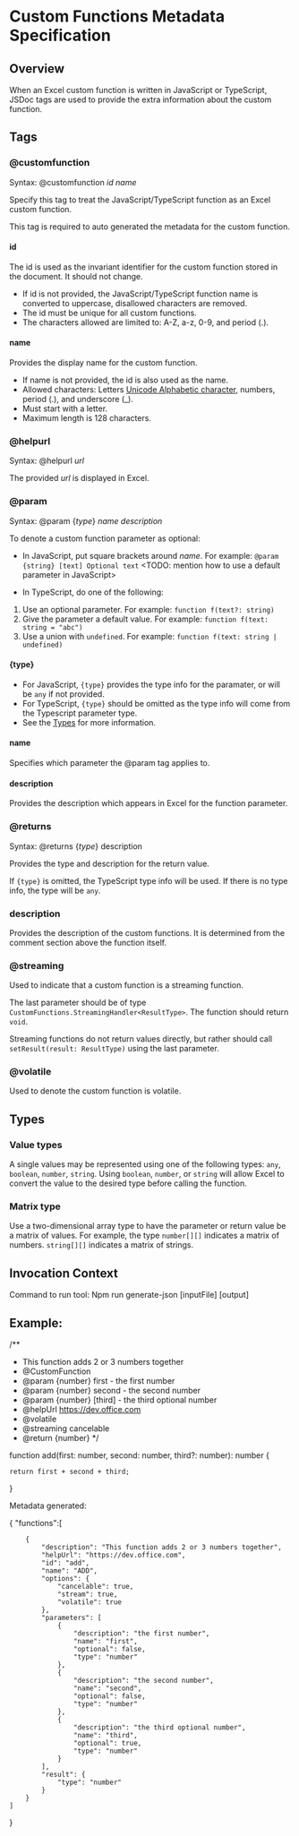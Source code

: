 # Custom Functions Metadata Specification

## Overview

When an Excel custom function is written in JavaScript or TypeScript, JSDoc tags are used to provide the extra information about the custom function. 

## Tags

### @customfunction

Syntax: @customfunction _id_ _name_

Specify this tag to treat the JavaScript/TypeScript function as an Excel custom function.

This tag is required to auto generated the metadata for the custom function.

#### id 

The id is used as the invariant identifier for the custom function stored in the document. It should not change.

* If id is not provided, the JavaScript/TypeScript function name is converted to uppercase, disallowed characters are removed.
* The id must be unique for all custom functions.
* The characters allowed are limited to: A-Z, a-z, 0-9, and period (.).

#### name

Provides the display name for the custom function. 

* If name is not provided, the id is also used as the name.
* Allowed characters: Letters [Unicode Alphabetic character](https://www.unicode.org/reports/tr44/tr44-22.html#Alphabetic), numbers, period (.), and underscore (\_).
* Must start with a letter.
* Maximum length is 128 characters.

### @helpurl

Syntax: @helpurl _url_

The provided _url_ is displayed in Excel.

### @param

Syntax: @param {_type_} _name_ _description_

To denote a custom function parameter as optional:
* In JavaScript, put square brackets around _name_. For example: `@param {string} [text] Optional text`
<TODO: mention how to use a default parameter in JavaScript>

* In TypeScript, do one of the following:
1. Use an optional parameter. For example: `function f(text?: string)`
2. Give the parameter a default value. For example: `function f(text: string = "abc")`
3. Use a union with `undefined`. For example: `function f(text: string | undefined)`

#### {type}

* For JavaScript, `{type}` provides the type info for the paramater, or will be `any` if not provided.
* For TypeScript, `{type}` should be omitted as the type info will come from the Typescript parameter type.
* See the [Types](##types) for more information.

#### name

Specifies which parameter the @param tag applies to.

#### description

Provides the description which appears in Excel for the function parameter.

### @returns

Syntax: @returns {_type_} description

Provides the type and description for the return value.

If `{type}` is omitted, the TypeScript type info will be used. If there is no type info, the type will be `any`.

### description

Provides the description of the custom functions. It is determined from the comment section above the function itself.

### @streaming

Used to indicate that a custom function is a streaming function. 

The last parameter should be of type `CustomFunctions.StreamingHandler<ResultType>`.
The function should return `void`.

Streaming functions do not return values directly, but rather should call `setResult(result: ResultType)` using the last parameter.   

### @volatile

Used to denote the custom function is volatile.


## Types

### Value types

A single values may be represented using one of the following types: `any`, `boolean`, `number`, `string`.
Using `boolean`, `number`, or `string` will allow Excel to convert the value to the desired type before calling the function. 

### Matrix type

Use a two-dimensional array type to have the parameter or return value be a matrix of values. For example, the type `number[][]` indicates a matrix of numbers. `string[][]` indicates a matrix of strings.

## Invocation Context


Command to run tool:
Npm run generate-json [inputFile] [output]

## Example:

/**
 * This function adds 2 or 3 numbers together
 * @CustomFunction
 * @param {number} first - the first number
 * @param {number} second - the second number
 * @param {number} [third] - the third optional number
 * @helpUrl https://dev.office.com
 * @volatile
 * @streaming cancelable
 * @return {number}
  */

function add(first: number, second: number, third?: number): number
{

    return first + second + third;

}

Metadata generated:

{
    "functions":[
        
        {
            "description": "This function adds 2 or 3 numbers together",
            "helpUrl": "https://dev.office.com",
            "id": "add",
            "name": "ADD",
            "options": {
                "cancelable": true,
                "stream": true,
                "volatile": true
            },
            "parameters": [
                {
                    "description": "the first number",
                    "name": "first",
                    "optional": false,
                    "type": "number"
                },
                {
                    "description": "the second number",
                    "name": "second",
                    "optional": false,
                    "type": "number"
                },
                {
                    "description": "the third optional number",
                    "name": "third",
                    "optional": true,
                    "type": "number"
                }
            ],
            "result": {
                "type": "number"
            }
        }
    ]
}
